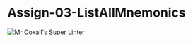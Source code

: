 # Assign-03-ListAllMnemonics

[![Mr Coxall's Super Linter](https://github.com/ICS4U-Programming-Kent-Gatera/Assign-03-ListAllMnemonics/workflows/Mr%20Coxall's%20Super%20Linter/badge.svg)](https://github.com/ICS4U-Programming-Kent-Gatera/Assign-03-ListAllMnemonics/actions/)